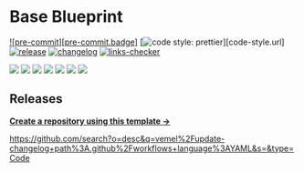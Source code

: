 # Base Blueprint

[![pre-commit][pre-commit.badge]][pre-commit.url]
[![code style: prettier][code-style.badge]][code-style.url]
[![release][badge-release]][url-release]
[![changelog][badge-changelog]][url-changelog]
[![links-checker][badge-links-checker]][url-links-checker]

![](https://img.shields.io/github/commit-activity/m/accelerator-blueprints/base-blueprint)
![](https://img.shields.io/github/contributors/accelerator-blueprints/base-blueprint)
![](https://img.shields.io/github/last-commit/accelerator-blueprints/base-blueprint)
![](https://img.shields.io/github/issues/accelerator-blueprints/base-blueprint)
[![](https://img.shields.io/github/languages/code-size/accelerator-blueprints/base-blueprint)](https://github.com/accelerator-blueprints/base-blueprint)
[![](https://img.shields.io/github/repo-size/accelerator-blueprints/base-blueprint)](https://github.com/accelerator-blueprints/base-blueprint)
![](https://img.shields.io/github/languages/top/accelerator-blueprints/base-blueprint?color=green&logo=markdown&logoColor=blue)

## Releases

[**Create a repository using this template →**][template.generate]

<!-- resources -->
[template.generate]: https://github.com/accelerator-blueprints/base-blueprint/generate
[pre-commit.url]: https://github.com/pre-commit/pre-commit
[code-style.badge]: https://img.shields.io/badge/code_style-prettier-ff69b4.svg?style=flat-square
[base-url]: https://ivankatliarchuk.github.io/knowledge-base
[badge-release]: https://github.com/accelerator-blueprints/base-blueprint/actions/workflows/release.draft.yml/badge.sv
[url-release]: https://github.com/accelerator-blueprints/base-blueprint/actions/workflows/release.draft.yml
[badge-changelog]: https://github.com/accelerator-blueprints/base-blueprint/workflows/changelog/badge.svg
[url-changelog]: https://github.com/accelerator-blueprints/base-blueprint/actions/workflows/changelog.yml
[badge-links-checker]: https://github.com/accelerator-blueprints/base-blueprint/workflows/check-markdown-links/badge.svg
[url-links-checker]: https://github.com/accelerator-blueprints/base-blueprint/actions/workflows/markdown-links-checker.yml


https://github.com/search?o=desc&q=vemel%2Fupdate-changelog+path%3A.github%2Fworkflows+language%3AYAML&s=&type=Code
